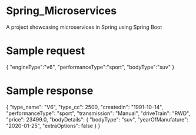 # Spring_Microservices
 A project showcasing microservices in Spring using Spring Boot
 
 # Sample request
 
 {
    "engineType":"v6",
    "performanceType":"sport",
    "bodyType":"suv"
}
 
 
 # Sample response
 
{
    "type_name": "V6",
    "type_cc": 2500,
    "createdIn": "1991-10-14",
    "performanceType": "sport",
    "transmission": "Manual",
    "driveTrain": "RWD",
    "price": 23499.0,
    "bodyDetails": {
        "bodyType": "suv",
        "yearOfManufature": "2020-01-25",
        "extraOptions": false
    }
}
 
